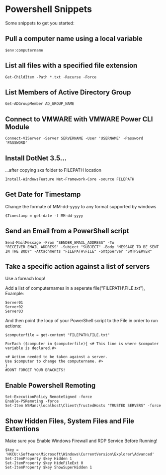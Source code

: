 # Powershell Snippets

Some snippets to get you started:


## Pull a computer name using a local variable

	$env:computername


## List all files with a specified file extension

	Get-ChildItem -Path *.txt -Recurse -Force


## List Members of Active Directory Group

	Get-ADGroupMember AD_GROUP_NAME


## Connect to VMWARE with VMWARE Power CLI Module

	Connect-VIServer -Server SERVERNAME -User 'USERNAME' -Password 'PASSWORD'


## Install DotNet 3.5...
...after copying sxs folder to FILEPATH location

	Install-WindowsFeature Net-Framework-Core -source FILEPATH


## Get Date for Timestamp
Change the formate of MM-dd-yyyy to any format supported by windows 

	$Timestamp = get-date -f MM-dd-yyyy


## Send an Email from a PowerShell script

	Send-MailMessage -From "SENDER_EMAIL_ADDRESS" -To "RECEIVER_EMAIL_ADDRESS" -Subject "SUBJECT" -Body "MESSAGE TO BE SENT IN THE BODY" -Attachments "FILEPATH\FILE" -SmtpServer "SMTPSERVER"


## Take a specific action against a list of servers 
Use a foreach loop!

Add a list of computernames in a seperate file("FILEPATH\FILE.txt"), Example: 

	Server01
	Server02
	Server03

And then point the loop of your PowerShell script to the File in order to run actions:

	$computerfile = get-content "FILEPATH\FILE.txt"

	ForEach ($computer in $computerfile){ <# This line is where $computer variable is declared.#>

	<# Action needed to be taken against a server. 
	Use $computer to change the computername. #>
	} 
	#DONT FORGET YOUR BRACKETS!

## Enable Powershell Remoting

	Set-ExecutionPolicy RemoteSigned -force
	Enable-PSRemoting -force
	Set-Item WSMan:\localhost\Client\TrustedHosts "TRUSTED SERVERS" -force

## Show Hidden Files, System Files and File Extentions

Make sure you Enable Windows Firewall and RDP Service Before Running!

	$key = 'HKCU:\Software\Microsoft\Windows\CurrentVersion\Explorer\Advanced'
	Set-ItemProperty $key Hidden 1
	Set-ItemProperty $key HideFileExt 0
	Set-ItemProperty $key ShowSuperHidden 1
